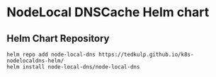 # NodeLocal DNSCache Helm chart

## Helm Chart Repository

```
helm repo add node-local-dns https://tedkulp.github.io/k8s-nodelocaldns-helm/
helm install node-local-dns/node-local-dns
```
